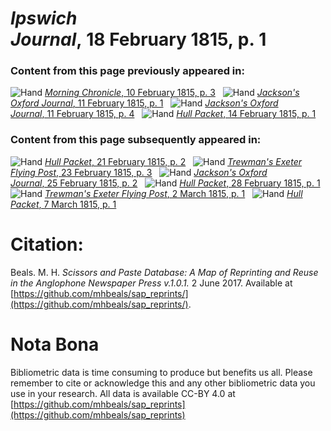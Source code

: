 # *Ipswich Journal*, 18 February 1815, p. 1  
  
### Content from this page previously appeared in:  
![Hand](http://scissorsandpaste.net/wp-content/uploads/2017/06/smallhandpointer.png) [*Morning Chronicle*, 10 February 1815, p. 3](https://mhbeals.github.io/sap_html/Morning-Chronicle/Morning-Chronicle-10-February-1815-p-3)  
![Hand](http://scissorsandpaste.net/wp-content/uploads/2017/06/smallhandpointer.png) [*Jackson's Oxford Journal*, 11 February 1815, p. 1](https://mhbeals.github.io/sap_html/Jackson's-Oxford-Journal/Jackson's-Oxford-Journal-11-February-1815-p-1)  
![Hand](http://scissorsandpaste.net/wp-content/uploads/2017/06/smallhandpointer.png) [*Jackson's Oxford Journal*, 11 February 1815, p. 4](https://mhbeals.github.io/sap_html/Jackson's-Oxford-Journal/Jackson's-Oxford-Journal-11-February-1815-p-4)  
![Hand](http://scissorsandpaste.net/wp-content/uploads/2017/06/smallhandpointer.png) [*Hull Packet*, 14 February 1815, p. 1](https://mhbeals.github.io/sap_html/Hull-Packet/Hull-Packet-14-February-1815-p-1)  
  
### Content from this page subsequently appeared in:  
![Hand](http://scissorsandpaste.net/wp-content/uploads/2017/06/smallhandpointer.png) [*Hull Packet*, 21 February 1815, p. 2](https://mhbeals.github.io/sap_html/Hull-Packet/Hull-Packet-21-February-1815-p-2)  
![Hand](http://scissorsandpaste.net/wp-content/uploads/2017/06/smallhandpointer.png) [*Trewman's Exeter Flying Post*, 23 February 1815, p. 3](https://mhbeals.github.io/sap_html/Trewman's-Exeter-Flying-Post/Trewman's-Exeter-Flying-Post-23-February-1815-p-3)  
![Hand](http://scissorsandpaste.net/wp-content/uploads/2017/06/smallhandpointer.png) [*Jackson's Oxford Journal*, 25 February 1815, p. 2](https://mhbeals.github.io/sap_html/Jackson's-Oxford-Journal/Jackson's-Oxford-Journal-25-February-1815-p-2)  
![Hand](http://scissorsandpaste.net/wp-content/uploads/2017/06/smallhandpointer.png) [*Hull Packet*, 28 February 1815, p. 1](https://mhbeals.github.io/sap_html/Hull-Packet/Hull-Packet-28-February-1815-p-1)  
![Hand](http://scissorsandpaste.net/wp-content/uploads/2017/06/smallhandpointer.png) [*Trewman's Exeter Flying Post*, 2 March 1815, p. 1](https://mhbeals.github.io/sap_html/Trewman's-Exeter-Flying-Post/Trewman's-Exeter-Flying-Post-2-March-1815-p-1)  
![Hand](http://scissorsandpaste.net/wp-content/uploads/2017/06/smallhandpointer.png) [*Hull Packet*, 7 March 1815, p. 1](https://mhbeals.github.io/sap_html/Hull-Packet/Hull-Packet-7-March-1815-p-1)  


# Citation: 

Beals. M. H. *Scissors and Paste Database: A Map of Reprinting and Reuse in the Anglophone Newspaper Press v.1.0.1.* 2 June 2017. Available at [https://github.com/mhbeals/sap_reprints/](https://github.com/mhbeals/sap_reprints/). 

# Nota Bona

Bibliometric data is time consuming to produce but benefits us all. Please remember to cite or acknowledge this and any other bibliometric data you use in your research. All data is available CC-BY 4.0 at [https://github.com/mhbeals/sap_reprints](https://github.com/mhbeals/sap_reprints)